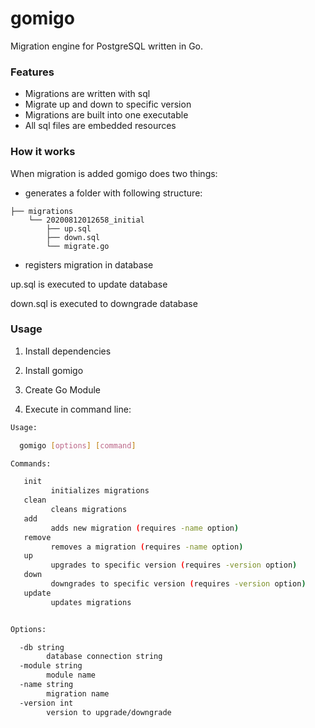 # gomigo

Migration engine for PostgreSQL written in Go.

### Features

- Migrations are written with sql
- Migrate up and down to specific version
- Migrations are built into one executable
- All sql files are embedded resources

### How it works

When migration is added gomigo does two things:
- generates a folder with following structure:
```
├── migrations
    └── 20200812012658_initial
        ├── up.sql
        ├── down.sql
        └── migrate.go

```
- registers migration in database

up.sql is executed to update database

down.sql is executed to downgrade database

### Usage

1. Install dependencies

2. Install gomigo

3. Create Go Module

4. Execute in command line:

```bash
Usage:

  gomigo [options] [command]

Commands:

   init
         initializes migrations
   clean
         cleans migrations
   add
         adds new migration (requires -name option)
   remove
         removes a migration (requires -name option)
   up
         upgrades to specific version (requires -version option)
   down
         downgrades to specific version (requires -version option)
   update
         updates migrations


Options:

  -db string
        database connection string
  -module string
        module name
  -name string
        migration name
  -version int
        version to upgrade/downgrade

```